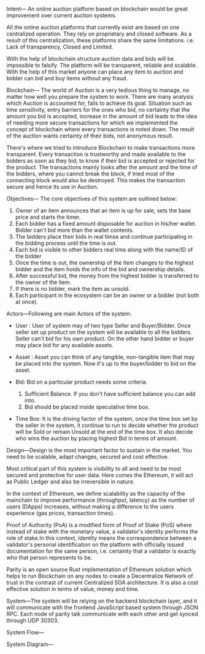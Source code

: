 
Intent— An online auction platform based on blockchain would be great improvement over current auction systems.

All the online auction platforms that currently exist are based on one centralized operation. They rely on proprietary and closed software. As a result of this centralization, these platforms share the same limitations. i.e. Lack of transparency, Closed and Limited.

With the help of blockchain structure auction data and bids will be impossible to falsify. The platform will be transparent, reliable and scalable. With the help of this market anyone can place any item to auction and bidder can bid and buy items without any fraud.

Blockchain— The world of Auction is a very tedious thing to manage, no matter how well you prepare the system to work. There are many analysis which Auction is accounted for, fails to achieve its goal. Situation such as time sensitivity, entry barriers for the ones who bid, no certainty that the amount you bid is accepted, increase in the amount of bid leads to the idea of needing more secure transactions for which we implemented the concept of blockchain where every transactions is noted down. The result of the auction wants certainty of their bids, not anonymous result.

There&#39;s where we tried to introduce Blockchain to make transactions more transparent. Every transaction is trustworthy and made available to the bidders as soon as they bid, to know if their bid is accepted or rejected for the product. The transactions mainly looks after the amount and the time of the bidders, where you cannot break the block, if tried most of the connecting block would also be destroyed. This makes the transaction secure and hence its use in Auction.

Objectives— The core objectives of this system are outlined below:

1. Owner of an item announces that an item is up for sale, sets the base price and starts the timer.
2. Each bidder has a fixed amount disposable for auction in his/her wallet. Bidder can&#39;t bid more than the wallet contents.
3. The bidders place their bids in real timse and continue participating in the bidding process until the time is out.
4. Each bid is visible to other bidders real time along with the name/ID of the bidder
5. Once the time is out, the ownership of the item changes to the highest bidder and the item holds the info of the bid and ownership details.
6. After successful bid, the money from the highest bidder is transferred to the owner of the item.
7. If there is no bidder, mark the item as unsold.
8. Each participant in the ecosystem can be an owner or a bidder (not both at once).

Actors—Following are main Actors of the system:


- User : User of system may of two type Seller and Buyer/Bidder. Once seller set up product on the system will be available to all the bidders. Seller can&#39;t bid for his own product. On the other hand bidder or buyer may place bid for any available assets.
- Asset : Asset you can think of any tangible, non-tangible item that may be placed into the system. Now it&#39;s up to the buyer/bidder to bid on the asset.
- Bid: Bid on a particular product needs some criteria.

    1. Sufficient Balance. If you don&#39;t have sufficient balance you can add into.
    2. Bid should be placed inside speculative time box.

- Time Box: It is the driving factor of the system, once the time box set by the seller in the system, it continue to run to decide whether the product will be Sold or remain Unsold at the end of the time box. It also decide who wins the auction by placing highest Bid in terms of amount.

Design—Design is the most important factor to sustain in the market. You need to be scalable, adapt changes,  secured and cost effective.

Most critical part of this system is visibility to all and need to be most secured and protective for user data. Here comes the Ethereum, it will act as Public Ledger and also be irreversible in nature.

In the context of Ethereum, we define scalability as the capacity of the mainchain to improve performance (throughput, latency) as the number of users (DApps) increases, without making a difference to the users experience (gas prices, transaction times).

Proof of Authority (PoA) is a modified form of Proof of Stake (PoS) where instead of stake with the monetary value, a validator&#39;s identity performs the role of stake.In this context, identity means the correspondence between a validator&#39;s personal identification on the platform with officially issued documentation for the same person, i.e. certainty that a validator is exactly who that person represents to be.

Parity is an open source Rust implementation of Ethereum solution which helps to run Blockchain on any nodes to create a Decentralize Network of trust in the contrast of current Centralized SOA architecture. It is also a cost effective solution in terms of value, money and time.

System—The system will be relying on the backend blockchain layer, and it will communicate with the frontend JavaScript based system through JSON RPC. Each node of parity talk communicate with each other and get synced through UDP 30303.



System Flow—


System Diagram—

